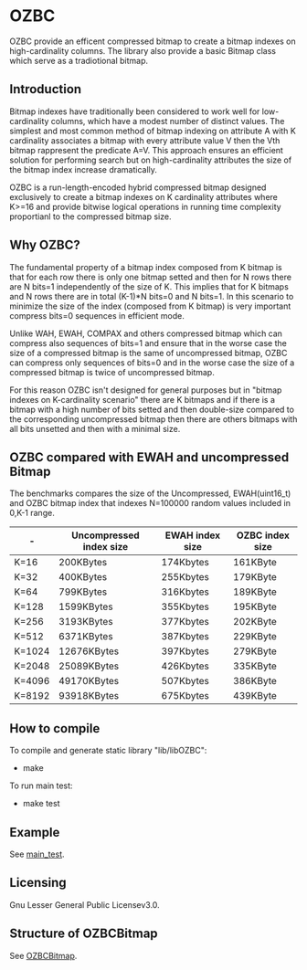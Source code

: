 # OZBC
OZBC provide an efficent compressed bitmap 
to create a bitmap indexes on high-cardinality columns.
The library also provide a basic Bitmap class which serve
as a tradiotional bitmap.

## Introduction
Bitmap indexes have traditionally been considered
to work well for low-cardinality columns,
which have a modest number of distinct values.
The simplest and most common method of bitmap indexing 
on attribute A with K cardinality associates a bitmap
with every attribute value V then the Vth bitmap rappresent
the predicate A=V. 
This approach ensures an efficient solution for performing
search but on high-cardinality attributes the size of the 
bitmap index increase dramatically.

OZBC is a run-length-encoded hybrid 
compressed bitmap designed exclusively to create
a bitmap indexes on K cardinality attributes where K>=16
and provide bitwise logical operations in running time
complexity proportianl to the compressed bitmap size.

## Why OZBC?
The fundamental property of a bitmap index composed from
K bitmap is that for each row there is only one bitmap 
setted and then for N rows there are N bits=1 independently
of the size of K. This implies that for K bitmaps and N rows
there are in total (K-1)*N bits=0 and N bits=1.
In this scenario to minimize the size of the index (composed
from K bitmap) is very important compress bits=0 sequences in
efficient mode.

Unlike WAH, EWAH, COMPAX and others compressed bitmap which
can compress also sequences of bits=1 and ensure that in the
worse case the size of a compressed bitmap is the same of
uncompressed bitmap, OZBC can compress only sequences of 
bits=0 and in the worse case the size of a compressed bitmap
is twice of uncompressed bitmap.

For this reason OZBC isn't designed for general purposes
but in "bitmap indexes on K-cardinality scenario" there
are K bitmaps and if there is a bitmap with a high number 
of bits setted and then double-size compared to the
corresponding uncompressed bitmap then there are others
bitmaps with all bits unsetted and then with a minimal size.

## OZBC compared with EWAH and uncompressed Bitmap
The benchmarks compares the size of the Uncompressed,
EWAH(uint16_t) and OZBC bitmap index that indexes
N=100000 random values included in 0,K-1 range. 

|-     |Uncompressed index size|EWAH index size|OZBC index size|
|------|-----------------------|---------------|---------------|
|K=16  |              200KBytes|      174Kbytes|       161KByte|
|K=32  |              400KBytes|      255Kbytes|       179KByte|
|K=64  |              799KBytes|      316Kbytes|       189KByte|
|K=128 |             1599KBytes|      355Kbytes|       195KByte|
|K=256 |             3193KBytes|      377Kbytes|       202KByte|
|K=512 |             6371KBytes|      387Kbytes|       229KByte|
|K=1024|            12676KBytes|      397Kbytes|       279KByte|
|K=2048|            25089KBytes|      426Kbytes|       335KByte|
|K=4096|            49170KBytes|      507Kbytes|       386KByte|
|K=8192|            93918KBytes|      675Kbytes|       439KByte|

## How to compile
To compile and generate static library "lib/libOZBC":
- make

To run main test:
- make test 

## Example
See [main_test].

[main_test]: main_test.cpp

## Licensing
Gnu Lesser General Public Licensev3.0.

## Structure of OZBCBitmap
See [OZBCBitmap].

[OZBCBitmap]: /headers/ozbc.h

